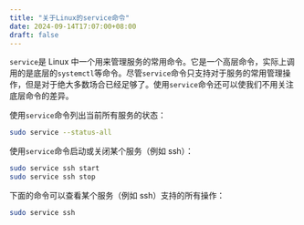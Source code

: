 ```yaml
---
title: "关于Linux的service命令"
date: 2024-09-14T17:07:00+08:00
draft: false
---
```


`service`是 Linux 中一个用来管理服务的常用命令。它是一个高层命令，实际上调用的是底层的`systemctl`等命令。尽管`service`命令只支持对于服务的常用管理操作，但是对于绝大多数场合已经足够了。使用`service`命令还可以使我们不用关注底层命令的差异。

使用`service`命令列出当前所有服务的状态：

```bash
sudo service --status-all
```

使用`service`命令启动或关闭某个服务（例如 ssh）：

```bash
sudo service ssh start
sudo service ssh stop
```

下面的命令可以查看某个服务（例如 ssh）支持的所有操作：

```bash
sudo service ssh
```
